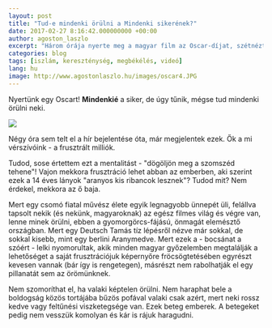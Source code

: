 ```yaml
---
layout: post
title: "Tud-e mindenki örülni a Mindenki sikerének?"
date: 2017-02-27 8:16:42.000000000 +00:00
author: agoston_laszlo
excerpt: "Három órája nyerte meg a magyar film az Oscar-díjat, szétnéztem a kommentek között. Lehet, nem kellett volna."
categories: blog
tags: [iszlám, kereszténység, megbékélés, videó]
lang: hu
image: http://www.agostonlaszlo.hu/images/oscar4.JPG
---
```

Nyertünk egy Oscart! **Mindenkié** a siker, de úgy tűnik, mégse tud mindenki örülni neki.

![](http://www.agostonlaszlo.hu//images/kommentek-oscar3.jpg)

Négy óra sem telt el a hír bejelentése óta, már megjelentek ezek. Ők a mi vérszívóink - a frusztrált milliók. 

Tudod, sose értettem ezt a mentalitást - "dögöljön meg a szomszéd tehene"!  Vajon mekkora frusztráció lehet abban az emberben, aki szerint ezek a 14 éves lányok "aranyos kis ribancok lesznek"? Tudod mit? Nem érdekel, mekkora az ő baja.

Mert egy csomó fiatal művész élete egyik legnagyobb ünnepét üli, felállva tapsolt nekik (és nekünk, magyaroknak) az egész filmes világ és végre van, lenne minek örülni, ebben a gyomorgörcs-fájású, önmagát elemésztő országban. Mert egy Deutsch Tamás tíz lépésről nézve már sokkal, de sokkal kisebb, mint egy berlini Aranymedve. Mert ezek a - bocsánat a szóért - lelki nyomorultak, akik minden magyar győzelemben megtalálják a lehetőséget a saját frusztrációjuk képernyőre fröcsögtetésében egyrészt kevesen vannak (bár így is rengetegen), másrészt nem rabolhatják el egy pillanatát sem az örömünknek.

Nem szomoríthat el, ha valaki képtelen örülni. Nem haraphat bele a boldogság közös tortájába bűzös pofával valaki csak azért, mert neki rossz kedve vagy feltűnési viszketegsége van. Ezek beteg emberek. A betegeket pedig nem vesszük komolyan és kár is rájuk haragudni.

